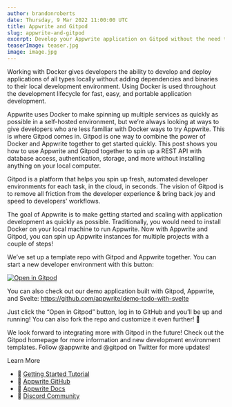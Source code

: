 ```yaml
---
author: brandonroberts
date: Thursday, 9 Mar 2022 11:00:00 UTC
title: Appwrite and Gitpod
slug: appwrite-and-gitpod
excerpt: Develop your Appwrite application on Gitpod without the need to install Docker on your local computer.
teaserImage: teaser.jpg
image: image.jpg
---
```


<script context="module">
  export const prerender = true;
</script>

Working with Docker gives developers the ability to develop and deploy applications of all types locally without adding dependencies and binaries to their local development environment. Using Docker is used throughout the development lifecycle for fast, easy, and portable application development.

Appwrite uses Docker to make spinning up multiple services as quickly as possible in a self-hosted environment, but we’re always looking at ways to give developers who are less familiar with Docker ways to try Appwrite. This is where Gitpod comes in. Gitpod is one way to combine the power of Docker and Appwrite together to get started quickly. This post shows you how to use Appwrite and Gitpod together to spin up a REST API with database access, authentication, storage, and more without installing anything on your local computer.

Gitpod is a platform that helps you spin up fresh, automated developer environments for each task, in the cloud, in seconds. The vision of Gitpod is to remove all friction from the developer experience & bring back joy and speed to developers' workflows.

The goal of Appwrite is to make getting started and scaling with application development as quickly as possible. Traditionally, you would need to install Docker on your local machine to run Appwrite. Now with Appwrite and Gitpod, you can spin up Appwrite instances for multiple projects with a couple of steps!

We’ve set up a template repo with Gitpod and Appwrite together. You can start a new developer environment with this button:

[![Open in Gitpod](https://gitpod.io/button/open-in-gitpod.svg)](https://gitpod.io/#https://github.com/appwrite/integration-for-gitpod)

You can also check out our demo application built with Gitpod, Appwrite, and Svelte: https://github.com/appwrite/demo-todo-with-svelte

Just click the “Open in Gitpod” button, log in to GitHub and you’ll be up and running! You can also fork the repo and customize it even further! 👏

We look forward to integrating more with Gitpod in the future! Check out the Gitpod homepage for more information and new development environment templates. Follow @appwrite and @gitpod on Twitter for more updates!

Learn More

- 🚀 [Getting Started Tutorial](https://appwrite.io/docs/getting-started-for-server)
- 🚀 [Appwrite GitHub](https://github.com/appwrite/appwrite)
- 📜 [Appwrite Docs](https://appwrite.io/docs)
- 💬 [Discord Community](https://discord.gg/appwrite)
